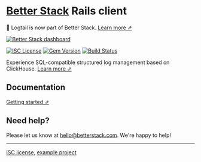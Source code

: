 # [Better Stack](https://betterstack.com/logs) Rails client

📣 Logtail is now part of Better Stack. [Learn more ⇗](https://betterstack.com/press/introducing-better-stack/)

[![Better Stack dashboard](https://github.com/logtail/logtail-python/assets/10132717/e2a1196b-7924-4abc-9b85-055e17b5d499)](https://betterstack.com/logs)

[![ISC License](https://img.shields.io/badge/license-ISC-ff69b4.svg)](LICENSE.md)
[![Gem Version](https://badge.fury.io/rb/logtail-rails.svg)](https://badge.fury.io/rb/logtail-rails)
[![Build Status](https://github.com/logtail/logtail-ruby-rails/actions/workflows/main.yml/badge.svg)](https://github.com/logtail/logtail-ruby-rails/actions/workflows/main.yml)

Experience SQL-compatible structured log management based on ClickHouse. [Learn more ⇗](https://betterstack.com/logs)

## Documentation

[Getting started ⇗](https://betterstack.com/docs/logs/ruby-and-rails/#logging-from-rails)

## Need help?
Please let us know at [hello@betterstack.com](mailto:hello@betterstack.com). We're happy to help!

---

[ISC license](https://github.com/logtail/logtail-ruby-rails/blob/main/LICENSE.md), [example project](https://github.com/logtail/logtail-ruby-rails/tree/main/example-project)
